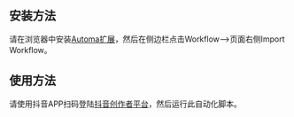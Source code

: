 ## 安装方法  
请在浏览器中安装[Automa扩展](https://chrome.google.com/webstore/detail/automa/infppggnoaenmfagbfknfkancpbljcca)，然后在侧边栏点击Workflow-->页面右侧Import Workflow。

## 使用方法  
请使用抖音APP扫码登陆[抖音创作者平台](https://creator.douyin.com/creator-micro/data/following/following)，然后运行此自动化脚本。